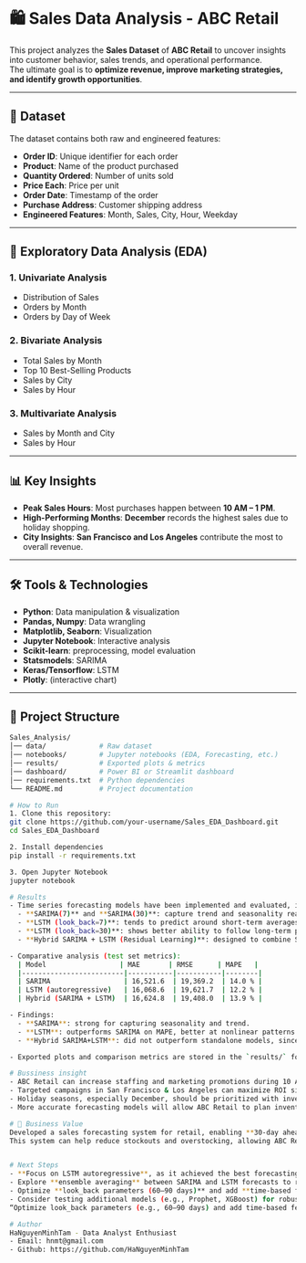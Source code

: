 # 🛍️ Sales Data Analysis - ABC Retail  

This project analyzes the **Sales Dataset** of **ABC Retail** to uncover insights into customer behavior, sales trends, and operational performance.  
The ultimate goal is to **optimize revenue, improve marketing strategies, and identify growth opportunities**.  

---

## 📂 Dataset  

The dataset contains both raw and engineered features:  

- **Order ID**: Unique identifier for each order  
- **Product**: Name of the product purchased  
- **Quantity Ordered**: Number of units sold  
- **Price Each**: Price per unit  
- **Order Date**: Timestamp of the order  
- **Purchase Address**: Customer shipping address  
- **Engineered Features**: Month, Sales, City, Hour, Weekday  

---

## 🔎 Exploratory Data Analysis (EDA)  

### 1. Univariate Analysis  
- Distribution of Sales  
- Orders by Month  
- Orders by Day of Week  

### 2. Bivariate Analysis  
- Total Sales by Month  
- Top 10 Best-Selling Products  
- Sales by City  
- Sales by Hour  

### 3. Multivariate Analysis  
- Sales by Month and City  
- Sales by Hour  

---

## 📊 Key Insights  

- **Peak Sales Hours**: Most purchases happen between **10 AM – 1 PM**.  
- **High-Performing Months**: **December** records the highest sales due to holiday shopping.  
- **City Insights**: **San Francisco and Los Angeles** contribute the most to overall revenue.  

---

## 🛠️ Tools & Technologies  

- **Python**: Data manipulation & visualization  
- **Pandas, Numpy**: Data wrangling  
- **Matplotlib, Seaborn**: Visualization  
- **Jupyter Notebook**: Interactive analysis  
- **Scikit-learn**: preprocessing, model evaluation
- **Statsmodels**: SARIMA
- **Keras/Tensorflow**: LSTM
- **Plotly**: (interactive chart)


---

## 📁 Project Structure  

```bash
Sales_Analysis/
│── data/             # Raw dataset
│── notebooks/        # Jupyter notebooks (EDA, Forecasting, etc.)
│── results/          # Exported plots & metrics
│── dashboard/        # Power BI or Streamlit dashboard
│── requirements.txt  # Python dependencies
└── README.md         # Project documentation

# How to Run
1. Clone this repository:
git clone https://github.com/your-username/Sales_EDA_Dashboard.git
cd Sales_EDA_Dashboard

2. Install dependencies
pip install -r requirements.txt

3. Open Jupyter Notebook
jupyter notebook

# Results
- Time series forecasting models have been implemented and evaluated, including:
  - **SARIMA(7)** and **SARIMA(30)**: capture trend and seasonality reasonably well but limited in modeling nonlinear patterns.
  - **LSTM (look_back=7)**: tends to predict around short-term averages, struggling with seasonal fluctuations.
  - **LSTM (look_back=30)**: shows better ability to follow long-term patterns compared to look_back=7, but still produces smoothed forecasts.
  - **Hybrid SARIMA + LSTM (Residual Learning)**: designed to combine SARIMA’s strength in linear trend/seasonality and LSTM’s ability to model nonlinear effects.  

- Comparative analysis (test set metrics):
  | Model                  | MAE       | RMSE      | MAPE   |
  |-------------------------|-----------|-----------|--------|
  | SARIMA                  | 16,521.6  | 19,369.2  | 14.0 % |
  | LSTM (autoregressive)   | 16,068.6  | 19,621.7  | 12.2 % |
  | Hybrid (SARIMA + LSTM)  | 16,624.8  | 19,408.0  | 13.9 % |

- Findings:
  - **SARIMA**: strong for capturing seasonality and trend.  
  - **LSTM**: outperforms SARIMA on MAPE, better at nonlinear patterns with longer look_back.  
  - **Hybrid SARIMA+LSTM**: did not outperform standalone models, since SARIMA residuals resembled white noise (no meaningful signal left for LSTM to learn).  

- Exported plots and comparison metrics are stored in the `results/` folder for further reference.

# Bussiness insight
- ABC Retail can increase staffing and marketing promotions during 10 AM – 1 PM to capture peak sales.
- Targeted campaigns in San Francisco & Los Angeles can maximize ROI since these cities dominate revenue.
- Holiday seasons, especially December, should be prioritized with inventory planning and bundled offers.
- More accurate forecasting models will allow ABC Retail to plan inventory and marketing campaigns with higher confidence.

# 💼 Business Value
Developed a sales forecasting system for retail, enabling **30-day ahead demand prediction** with ~14% MAPE.  
This system can help reduce stockouts and overstocking, allowing ABC Retail to save inventory costs, improve campaign planning, and optimize staffing levels.


# Next Steps
- **Focus on LSTM autoregressive**, as it achieved the best forecasting accuracy in this dataset.  
- Explore **ensemble averaging** between SARIMA and LSTM forecasts to reduce variance.  
- Optimize **look_back parameters (60–90 days)** and add **time-based features** (month, day of week, holidays).  
- Consider testing additional models (e.g., Prophet, XGBoost) for robustness.  
“Optimize look_back parameters (e.g., 60–90 days) and add time-based features (month, day of week, holidays).”

# Author
HaNguyenMinhTam - Data Analyst Enthusiast
- Email: hnmt@gmail.com
- Github: https://github.com/HaNguyenMinhTam



